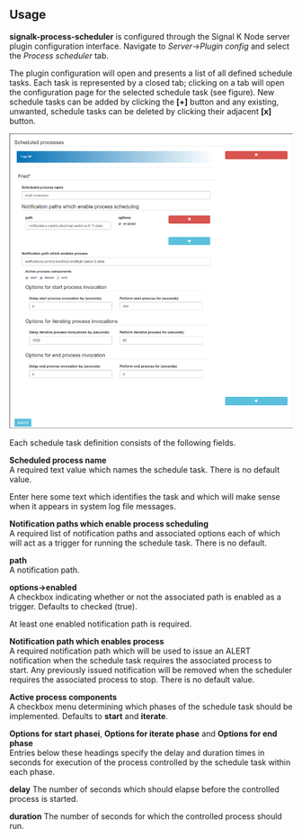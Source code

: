 ## Usage

 __signalk-process-scheduler__ is configured through the Signal K Node server
plugin configuration interface.
Navigate to _Server_->_Plugin config_ and select the _Process scheduler_ tab.

The plugin configuration will open and presents a list of all defined schedule
tasks.
Each task is represented by a closed tab; clicking on a tab will open the
configuration page for the selected schedule task (see figure).
New schedule tasks can be added by clicking the __[+]__ button and any existing,
unwanted, schedule tasks can be deleted by clicking their adjacent __[x]__ button.

![Configuration panel](readme/config.png)

Each schedule task definition consists of the following fields.

__Scheduled process name__  
A required text value which names the schedule task.
There is no default value.

Enter here some text which identifies the task and which will make sense when
it appears in system log file messages.

__Notification paths which enable process scheduling__  
A required list of notification paths and associated options each of which will
act as a trigger for running the schedule task.
There is no default.

__path__  
A notification path.

__options->enabled__  
A checkbox indicating whether or not the associated path is enabled as a trigger.
Defaults to checked (true).

At least one enabled notification path is required.

__Notification path which enables process__  
A required notification path which will be used to issue an ALERT notification
when the schedule task requires the associated process to start.
Any previously issued notification will be removed when the scheduler requires
the associated process to stop.
There is no default value.

__Active process components__  
A checkbox menu determining which phases of the schedule task should be
implemented.
Defaults to __start__ and __iterate__.

__Options for start phasei__, __Options for iterate phase__ and __Options for end phase__  
Entries below these headings specify the delay and duration times in seconds
for execution of the process controlled by the schedule task within each
phase.

__delay__
The number of seconds which should elapse before the controlled process
is started.

__duration__ 
The number of seconds for which the controlled process should run.
